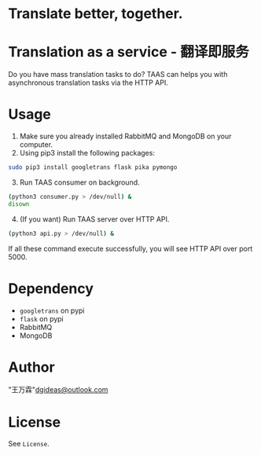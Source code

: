 # Translate better, together.
# Translation as a service - 翻译即服务
Do you have mass translation tasks to do? TAAS can helps you with asynchronous translation tasks via the HTTP API.

# Usage
1. Make sure you already installed RabbitMQ and MongoDB on your computer.
2. Using pip3 install the following packages:
````sh
sudo pip3 install googletrans flask pika pymongo
````
3. Run TAAS consumer on background.
````sh
(python3 consumer.py > /dev/null) &
disown
````
4. (If you want) Run TAAS server over HTTP API.
````sh
(python3 api.py > /dev/null) &
````
If all these command execute successfully, you will see HTTP API over port 5000.

# Dependency
* ```googletrans``` on pypi
* ```flask``` on pypi
* RabbitMQ
* MongoDB

# Author
"王万霖"<dgideas@outlook.com>

# License
See ```License```.